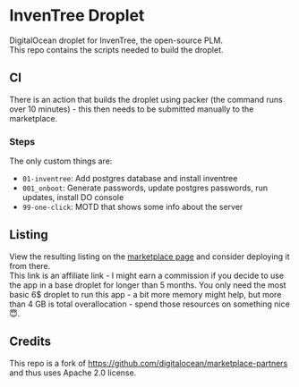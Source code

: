 # InvenTree Droplet
DigitalOcean droplet for InvenTree, the open-source PLM.  
This repo contains the scripts needed to build the droplet.

## CI
There is an action that builds the droplet using packer (the command runs over 10 minutes) - this then needs to be submitted manually to the marketplace.

### Steps
The only custom things are:
- `01-inventree`: Add postgres database and install inventree
- `001_onboot`: Generate passwords, update postgres passwords, run updates, install DO console
- `99-one-click`: MOTD that shows some info about the server

## Listing
View the resulting listing on the [marketplace page](https://marketplace.digitalocean.com/apps/inventree?refcode=d6172576d014) and consider deploying it from there.  
This link is an affiliate link - I might earn a commission if you decide to use the app in a base droplet for longer than 5 months.
You only need the most basic 6$ droplet to run this app - a bit more memory might help, but more than 4 GB is total overallocation - spend those resources on something nice 😇.  

## Credits
This repo is a fork of https://github.com/digitalocean/marketplace-partners and thus uses Apache 2.0 license.
